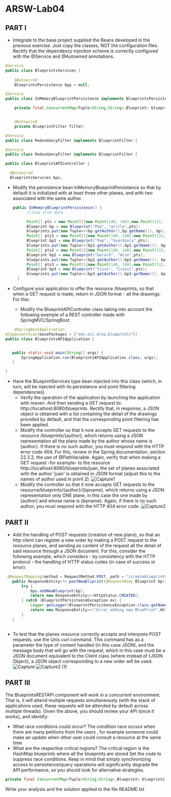 # ARSW-Lab04

## PART I
- Integrate to the base project supplied the Beans developed in the previous exercise. Just copy the classes, NOT the configuration files. Rectify that the dependency injection scheme is correctly configured with the @Service and @Autowired annotations.
``` java
@Service
public class BlueprintsServices {
   
    @Autowired
    BlueprintsPersistence bpp = null;

```
``` java
@Service
public class InMemoryBlueprintPersistence implements BlueprintsPersistence{

    private final ConcurrentMap<Tuple<String,String>,Blueprint> blueprints = new ConcurrentHashMap<>();


    @Autowired
    private BlueprintFilter filter;
 ```
 ``` java
 @Service
public class RedundancyFilter implements BlueprintFilter {
 ```
 ``` java
 @Service
public class RedundancyFilter implements BlueprintFilter {

  ```
  ``` java
  public class BlueprintAPIController {

    @Autowired
    BlueprintsServices bps;


  ``` 

 
- Modify the persistence bean InMemoryBlueprintPersistence so that by default it is initialized with at least three other planes, and with two associated with the same author.

  ``` java
  public InMemoryBlueprintPersistence() {
        //load stub data

        Point[] pts = new Point[]{new Point(140, 140),new Point(115, 115)};
        Blueprint bp = new Blueprint("Pep", "grillo",pts);
        blueprints.put(new Tuple<>(bp.getAuthor(),bp.getName()), bp);
        Point[] pts1 = new Point[]{new Point(140, 140),new Point(115, 115)};
        Blueprint bp1 = new Blueprint("Pep", "Guardiola",pts);
        blueprints.put(new Tuple<>(bp1.getAuthor(),bp1.getName()), bp1);
        Point[] pts2 = new Point[]{new Point(140, 140),new Point(115, 115)};
        Blueprint bp2 = new Blueprint("Gerard", "Acso",pts);
        blueprints.put(new Tuple<>(bp2.getAuthor(),bp2.getName()), bp2);
        Point[] pts3 = new Point[]{new Point(140, 140),new Point(115, 115)};
        Blueprint bp3 = new Blueprint("Yisus", "Craist",pts);
        blueprints.put(new Tuple<>(bp3.getAuthor(),bp3.getName()), bp3);
    } 
  ```
- Configure your application to offer the resource /blueprints, so that when a GET request is made, return in JSON format - all the drawings. For this:
     - Modify the BlueprintAPIController class taking into account the following example of a REST controller made with SpringMVC/SpringBoot
 ``` java 
     @SpringBootApplication
@ComponentScan(basePackages = {"edu.eci.arsw.blueprints"})
public class BlueprintsAPIApplication {


    public static void main(String[] args) {
        SpringApplication.run(BlueprintsAPIApplication.class, args);
    }

}
```
 


   - Have the BlueprintServices type bean injected into this class (which, in turn, will be injected with its persistence and point filtering dependencies).
     - Verify the operation of the application by launching the application with maven. And then sending a GET request to: http://localhost:8080/blueprints. Rectify that, in response, a JSON object is obtained with a list containing the detail of the drawings provided by default, and that the corresponding point filtering has been applied.
     - Modify the controller so that it now accepts GET requests to the resource /blueprints/{author}, which returns using a JSON representation all the plans made by the author whose name is {author}. If there is no such author, you must respond with the HTTP error code 404. For this, review in the Spring documentation, section 22.3.2, the use of @PathVariable. Again, verify that when making a GET request -for example- to the resource http://localhost:8080/blueprints/juan, the set of planes associated with the author 'juan' is obtained in JSON format (adjust this to the names of author used in point 2).
     ![Capture1](https://user-images.githubusercontent.com/43153078/74685664-2f176880-519d-11ea-8e07-9108effa4dcd.PNG) 
     - Modify the controller so that it now accepts GET requests to the resource/blueprints/{author}/{bpname}, which returns using a JSON representation only ONE plane, in this case the one made by {author} and whose name is {bpname}. Again, if there is no such author, you must respond with the HTTP 404 error code.
     ![Capture2](https://user-images.githubusercontent.com/43153078/74685672-363e7680-519d-11ea-8503-135178bc76bd.PNG)



## PART II 
- Add the handling of POST requests (creation of new plans), so that an http client can register a new order by making a POST request to the resource planes, and sending as content of the request all the detail of said resource through a JSON document. For this, consider the following example, which considers - by consistency with the HTTP protocol - the handling of HTTP status codes (in case of success or error):
 ``` java 
  @RequestMapping(method = RequestMethod.POST, path = "/createblueprints")
    public ResponseEntity<?> postNewBliprint(@RequestBody Blueprint bp){
        try {
            bps.addNewBlueprint(bp);
            return new ResponseEntity<>(HttpStatus.CREATED);
        } catch (BlueprintPersistenceException ex) {
            Logger.getLogger(BlueprintPersistenceException.class.getName()).log(Level.SEVERE, null, ex);
            return new ResponseEntity<>("Error adding new BluePrint",HttpStatus.FORBIDDEN);
        }
    }
    
   ```

- To test that the planes resource correctly accepts and interprets POST requests, use the Unix curl command. This command has as a parameter the type of content handled (in this case JSON), and the message body that will go with the request, which in this case must be a JSON document equivalent to the Client class (where instead of {JSON Object}, a JSON object corresponding to a new order will be used.
![Capture](https://user-images.githubusercontent.com/43153078/74686254-f082ad80-519e-11ea-9346-19887906e147.png)
![Capture2 (1)](https://user-images.githubusercontent.com/43153078/74686415-76065d80-519f-11ea-9fcc-af118a377a5e.png)

## PART III

The BlueprintsRESTAPI component will work in a concurrent environment. That is, it will attend multiple requests simultaneously (with the stack of applications used, these requests will be attended by default across multiple threads). Given the above, you should review your API (once it works), and identify:
  - What race conditions could occur? 
      The condition race occurs when there are many petitions from the users , for example someone could make an update when other user could consult a resource at the same time  
  - What are the respective critical regions?
  The critical region is the HashMap blueprints where all the blueprints are stored
Set the code to suppress race conditions. Keep in mind that simply synchronizing access to persistence/query operations will significantly degrade the API performance, so you should look for alternative strategies.
 ``` java
private final ConcurrentMap<Tuple<String,String>,Blueprint> blueprints = new ConcurrentHashMap<>();
  ```


Write your analysis and the solution applied to the file README.txt


     
     
     
